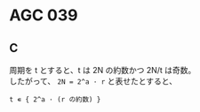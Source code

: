 # AGC 039

## C
周期を t とすると、t は 2N の約数かつ 2N/t は奇数。  
したがって、 `2N = 2^a · r` と表せたとすると、
```
t ∊ { 2^a · (r の約数) }
```
